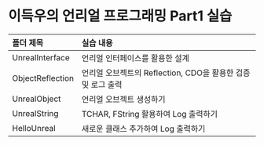 # 이득우의 언리얼 프로그래밍 Part1 실습

| <b>폴더 제목</b> |  <b>실습 내용</b> |
| :-------------- | :------------------ |
| UnrealInterface        | 언리얼 인터페이스를 활용한 설계  |
| ObjectReflection        | 언리얼 오브젝트의 Reflection, CDO을 활용한 검증 및 로그 출력  |
| UnrealObject        | 언리얼 오브젝트 생성하기 |
| UnrealString        | TCHAR, FString 활용하여 Log 출력하기 |
| HelloUnreal        | 새로운 클래스 추가하여 Log 출력하기 |

